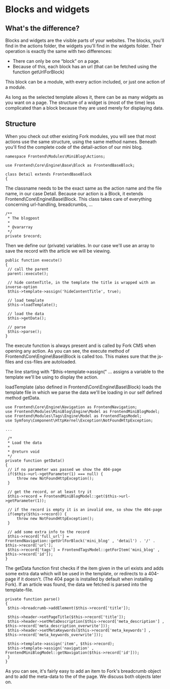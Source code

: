 # Blocks and widgets

## What's the difference?

Blocks and widgets are the visible parts of your websites. The blocks, you'll find in the actions folder, the widgets you'll find in the widgets folder. Their operation is exactly the same with two differences:

* There can only be one “block” on a page.
* Because of this, each block has an url (that can be fetched using the function getUrlForBlock)

This block can be a module, with every action included, or just one action of a module.

As long as the selected template allows it, there can be as many widgets as you want on a page. The structure of a widget is (most of the time) less complicated than a block because they are used merely for displaying data.

## Structure

When you check out other existing Fork modules, you will see that most actions use the same structure, using the same method names. Beneath you'll find the complete code of the detail-action of our mini blog.

```
namespace Frontend\Modules\MiniBlog\Actions;

use Frontend\Core\Engine\Base\Block as FrontendBaseBlock;

class Detail extends FrontendBaseBlock
{
```

The classname needs to be the exact same as the action name and the file name, in our case Detail. Because our action is a Block, it extends Frontend\Core\Engine\Base\Block. This class takes care of everything concerning url-handling, breadcrumbs, ...

```
/** 
 * The blogpost 
 * 
 * @vararray 
 */ 
private $record; 
```

Then we define our (private) variables. In our case we'll use an array to save the record with the article we will be viewing.

```
public function execute()
{
 // call the parent 
 parent::execute();

 // hide contenTitle, in the template the title is wrapped with an inverse-option
 $this->template->assign('hideContentTitle', true); 

 // load template 
 $this->loadTemplate(); 

 // load the data 
 $this->getData(); 

 // parse 
 $this->parse(); 
}
```

The execute function is always present and is called by Fork CMS when opening any action. As you can see, the execute method of Frontend\Core\Engine\Base\Block is called too. This makes sure that the js-files and css-files are autoloaded.

The line starting with "$this->template->assign(" ... assigns a variable to the template we'll be using to display the action.

loadTemplate (also defined in Frontend\Core\Engine\Base\Block) loads the template file in which we parse the data we'll be loading in our self defined method getData.

```
use Frontend\Core\Engine\Navigation as FrontendNavigation;
use Frontend\Modules\MiniBlog\Engine\Model as FrontendMiniBlogModel;
use Frontend\Modules\Tags\Engine\Model as FrontendTagsModel;
use Symfony\Component\HttpKernel\Exception\NotFoundHttpException;

...

 /*
 * Load the data
 *
 * @return void
 */
private function getData()
{
 // if no parameter was passed we show the 404-page
 if($this->url->getParameter(1) === null) {
     throw new NotFoundHttpException();
 }

 // get the record, or at least try it
 $this->record = FrontendMiniBlogModel::get($this->url->getParameter(1));

 // if the record is empty it is an invalid one, so show the 404-page
 if(empty($this->record)) {
     throw new NotFoundHttpException();
 }

 // add some extra info to the record
 $this->record['full_url'] = FrontendNavigation::getUrlForBlock('mini_blog' , 'detail') . '/' . $this->record['url'];
 $this->record['tags'] = FrontendTagsModel::getForItem('mini_blog' , $this->record['id']);
} 
```

The getData function first checks if the item given in the url exists and adds some extra data which will be used in the template, or redirects to a 404-page if it doesn't. (The 404 page is installed by default when installing Fork).
If an article was found, the data we fetched is parsed into the template-file.

```
private function parse()
{
 $this->breadcrumb->addElement($this->record['title']);

 $this->header->setPageTitle($this->record['title']);
 $this->header->setMetaDescription($this->record['meta_description'] , $this->record['meta_description_overwrite']));
 $this->header->setMetaKeywords($this->record['meta_keywords'] , $this->record['meta_keywords_overwrite']));

 $this->template->assign('item', $this->record);
 $this->template->assign('navigation' , FrontendMiniBlogModel::getNavigation($this->record['id']));
 }
}
```

As you can see, it's fairly easy to add an item to Fork's breadcrumb object and to add the meta-data to the <head> of the page. We discuss both objects later on.
